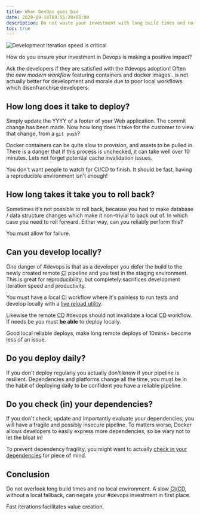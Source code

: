 ```yaml
---
title: When DevOps goes bad
date: 2020-09-18T09:55:20+08:00
description: Do not waste your investment with long build times and no local environment
toc: true
---
```


<img src="https://s.natalian.org/2020-09-18/brad-neathery-nPy0X4xew60-unsplash.webp" alt="Development iteration speed is critical">

How do you ensure your investment in Devops is making a positive impact?

Ask the developers if they are satisfied with the #devops adoption! Often the
_new modern workflow_ featuring containers and docker images.. is not actually
better for development and morale due to poor local workflows which
disenfranchise developers.

## How long does it take to deploy?

Simply update the YYYY of a footer of your Web application.
The commit change has been made. Now how long does it take for the
customer to view that change, from a `git push`?

Docker containers can be quite slow to provision, and assets to be pulled in.
There is a danger that if this process is unchecked, it can take well over 10
minutes. Lets not forget potential cache invalidation issues.

You don't want people to watch for CI/CD to finish. It should be fast, having a
reproducible environment isn't enough!

## How long takes it take you to roll back?

Sometimes it's not possible to roll back, because you had to make database /
data structure changes which make it non-trivial to back out of. In which case
you need to roll forward. Either way, can you reliably perform this?

You must allow for failure.

## Can you develop locally?

One danger of #devops is that as a developer you defer the build to the newly
created remote <abbr title="Continuous Integration">CI</abbr> pipeline and you
test in the staging environment. This is great for reproducibility, but
completely sacrifices development iteration speed and productivity.

You must have a local <abbr title="Continuous Integration">CI</abbr> workflow
where it's painless to run tests and develop locally with a [live reload
utility](https://github.com/codegangsta/gin).

Likewise the remote <abbr title="Continuous Deployment">CD</abbr> #devops
should not invalidate a local <abbr title="Continuous Deployment">CD</abbr>
workflow. If needs be you must **be able** to deploy locally.

Good local reliable deploys, make long remote deploys of 10mins+ become less of
an issue.

## Do you deploy daily?

If you don't deploy regularly you actually don't know if your pipeline is
resilient.  Dependencies and platforms change all the time, you must be in the
habit of deploying daily to be confident you have a reliable pipeline.

## Do you check (in) your dependencies?

If you don't check, update and importantly evaluate your dependencies, you will
have a fragile and possibly insecure pipeline. To matters worse, Docker allows
developers to easily express more dependencies, so be wary not to let the bloat
in!

To prevent dependency fragility, you might want to actually [check in your
dependencies](https://natalian.org/2019/11/15/Private_modules_with_Go_mod/) for
piece of mind.

## Conclusion

Do not overlook long build times and no local environment. A slow <abbr
title="Continuous Integration">CI</abbr>/<abbr title="Continuous
Deployment">CD</abbr>, without a local fallback, can negate your #devops
investment in first place.

Fast iterations facilitates value creation.
